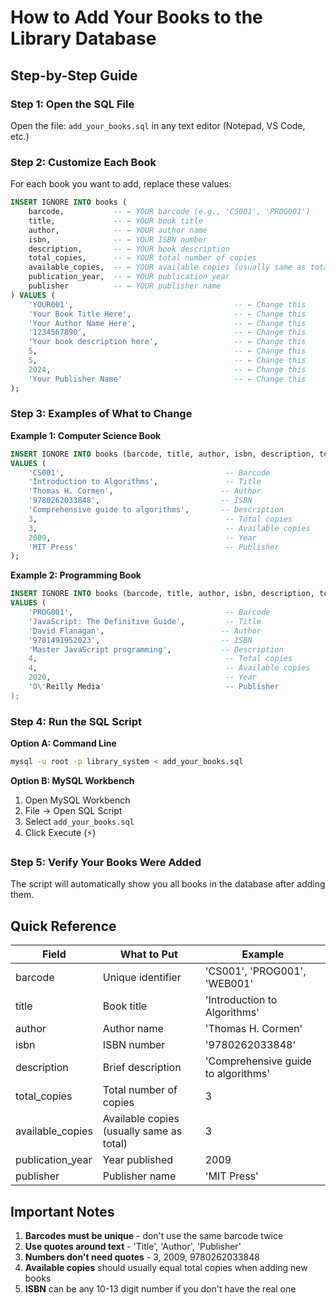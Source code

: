 # How to Add Your Books to the Library Database

## Step-by-Step Guide

### Step 1: Open the SQL File
Open the file: `add_your_books.sql` in any text editor (Notepad, VS Code, etc.)

### Step 2: Customize Each Book
For each book you want to add, replace these values:

```sql
INSERT IGNORE INTO books (
    barcode,           -- ← YOUR barcode (e.g., 'CS001', 'PROG001')
    title,             -- ← YOUR book title
    author,            -- ← YOUR author name
    isbn,              -- ← YOUR ISBN number
    description,       -- ← YOUR book description
    total_copies,      -- ← YOUR total number of copies
    available_copies,  -- ← YOUR available copies (usually same as total)
    publication_year,  -- ← YOUR publication year
    publisher          -- ← YOUR publisher name
) VALUES (
    'YOUR001',                                    -- ← Change this
    'Your Book Title Here',                       -- ← Change this
    'Your Author Name Here',                      -- ← Change this
    '1234567890',                                 -- ← Change this
    'Your book description here',                 -- ← Change this
    5,                                            -- ← Change this
    5,                                            -- ← Change this
    2024,                                         -- ← Change this
    'Your Publisher Name'                         -- ← Change this
);
```

### Step 3: Examples of What to Change

**Example 1: Computer Science Book**
```sql
INSERT IGNORE INTO books (barcode, title, author, isbn, description, total_copies, available_copies, publication_year, publisher) 
VALUES (
    'CS001',                                    -- Barcode
    'Introduction to Algorithms',               -- Title
    'Thomas H. Cormen',                        -- Author
    '9780262033848',                           -- ISBN
    'Comprehensive guide to algorithms',       -- Description
    3,                                          -- Total copies
    3,                                          -- Available copies
    2009,                                       -- Year
    'MIT Press'                                 -- Publisher
);
```

**Example 2: Programming Book**
```sql
INSERT IGNORE INTO books (barcode, title, author, isbn, description, total_copies, available_copies, publication_year, publisher) 
VALUES (
    'PROG001',                                  -- Barcode
    'JavaScript: The Definitive Guide',         -- Title
    'David Flanagan',                          -- Author
    '9781491952023',                           -- ISBN
    'Master JavaScript programming',           -- Description
    4,                                          -- Total copies
    4,                                          -- Available copies
    2020,                                       -- Year
    'O\'Reilly Media'                           -- Publisher
);
```

### Step 4: Run the SQL Script

**Option A: Command Line**
```bash
mysql -u root -p library_system < add_your_books.sql
```

**Option B: MySQL Workbench**
1. Open MySQL Workbench
2. File → Open SQL Script
3. Select `add_your_books.sql`
4. Click Execute (⚡)

### Step 5: Verify Your Books Were Added
The script will automatically show you all books in the database after adding them.

## Quick Reference

| Field | What to Put | Example |
|-------|-------------|---------|
| barcode | Unique identifier | 'CS001', 'PROG001', 'WEB001' |
| title | Book title | 'Introduction to Algorithms' |
| author | Author name | 'Thomas H. Cormen' |
| isbn | ISBN number | '9780262033848' |
| description | Brief description | 'Comprehensive guide to algorithms' |
| total_copies | Total number of copies | 3 |
| available_copies | Available copies (usually same as total) | 3 |
| publication_year | Year published | 2009 |
| publisher | Publisher name | 'MIT Press' |

## Important Notes

1. **Barcodes must be unique** - don't use the same barcode twice
2. **Use quotes around text** - 'Title', 'Author', 'Publisher'
3. **Numbers don't need quotes** - 3, 2009, 9780262033848
4. **Available copies** should usually equal total copies when adding new books
5. **ISBN** can be any 10-13 digit number if you don't have the real one







